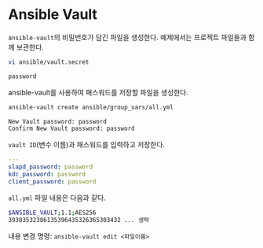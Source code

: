 # Ansible Vault

`ansible-vault`의 비밀번호가 담긴 파일을 생성한다. 예제에서는 프로젝트 파일들과 함께 보관한다.

```bash
vi ansible/vault.secret

password
```

ansible-vault를 사용하여 패스워드를 저장할 파일을 생성한다.

```bash
ansible-vault create ansible/group_vars/all.yml

New Vault password: password
Confirm New Vault password: password
```

`vault ID`(변수 이름)과 패스워드를 입력하고 저장한다.

```yml
---
slapd_password: password
kdc_password: password
client_password: password
```

`all.yml` 파일 내용은 다음과 같다.

```bash
$ANSIBLE_VAULT;1.1;AES256
39383532386135396435326365303432 ... 생략
```

내용 변경 명령: `ansible-vault edit <파일이름>`
